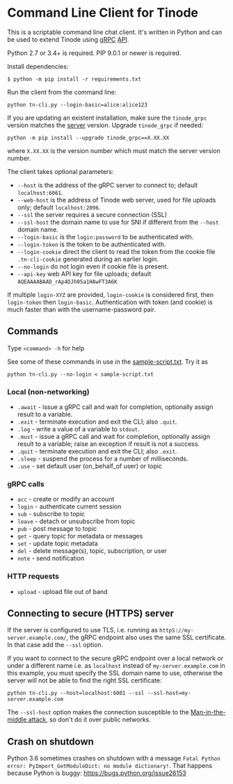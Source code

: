 # Command Line Client for Tinode

This is a scriptable command line chat client. It's written in Python and can be used to extend Tinode using [gRPC](https://grpc.io) [API](../pbx/).

Python 2.7 or 3.4+ is required. PIP 9.0.1 or newer is required.

Install dependencies:
```
$ python -m pip install -r requirements.txt
```

Run the client from the command line:
```
python tn-cli.py --login-basic=alice:alice123
```

If you are updating an existent installation, make sure the `tinode_grpc` version matches the [server](../server/) version. Upgrade `tinode_grpc` if needed:
```
python -m pip install --upgrade tinode_grpc==X.XX.XX
```
where `X.XX.XX` is the version number which must match the server version number.

The client takes optional parameters:

 * `--host` is the address of the gRPC server to connect to; default `localhost:6061`.
 * `--web-host` is the address of Tinode web server, used for file uploads only; default `localhost:2096`.
 * `--ssl` the server requires a secure connection (SSL)
 * `--ssl-host` the domain name to use for SNI if different from the `--host` domain name.
 * `--login-basic` is the `login:password` to be authenticated with.
 * `--login-token` is the token to be authenticated with.
 * `--login-cookie` direct the client to read the token from the cookie file `.tn-cli-cookie` generated during an earlier login.
 * `--no-login` do not login even if cookie file is present.
 * `--api-key` web API key for file uploads; default `AQEAAAABAAD_rAp4DJh05a1HAwFT3A6K`

If multiple `login-XYZ` are provided, `login-cookie` is considered first, then `login-token` then `login-basic`. Authentication with token (and cookie) is much faster than with the username-password pair.

## Commands

Type `<command> -h` for help

See some of these commands in use in the [sample-script.txt](sample-script.txt). Try it as
```
python tn-cli.py --no-login < sample-script.txt
```

### Local (non-networking)

* `.await` - issue a gRPC call and wait for completion, optionally assign result to a variable.
* `.exit` - terminate execution and exit the CLI; also `.quit`.
* `.log` - write a value of a variable to `stdout`.
* `.must` - issue a gRPC call and wait for completion, optionally assign result to a variable; raise an exception if result is not a success.
* `.quit` - terminate execution and exit the CLI; also `.exit`.
* `.sleep` - suspend the process for a number of milliseconds.
* `.use` - set default user (on_behalf_of user) or topic

### gRPC calls

* `acc` - create  or modify an account
* `login` - authenticate current session
* `sub` - subscribe to topic
* `leave` - detach or unsubscribe from topic
* `pub` - post message to topic
* `get` - query topic for metadata or messages
* `set` - update topic metadata
* `del` - delete message(s), topic, subscription, or user
* `note` - send notification

### HTTP requests

* `upload` - upload file out of band

## Connecting to secure (HTTPS) server

If the server is configured to use TLS, i.e. running as `httpS://my-server.example.com/`, the gRPC endpoint also uses the same SSL certificate. In that case add the `--ssl` option.

If you want to connect to the secure gRPC endpoint over a local network or under a different name i.e. as `localhost` instead of  `my-server.example.com` in this example, you must specify the SSL domain name to use, otherwise the server will not be able to find the right SSL certificate:
```
python tn-cli.py --host=localhost:6001 --ssl --ssl-host=my-server.example.com
```
The `--ssl-host` option makes the connection susceptible to the [Man-in-the-middle attack](https://en.wikipedia.org/wiki/Man-in-the-middle_attack), so don't do it over public networks.

## Crash on shutdown

Python 3.6 sometimes crashes on shutdown with a message `Fatal Python error: PyImport_GetModuleDict: no module dictionary!`. That happens because Python is buggy: https://bugs.python.org/issue26153
